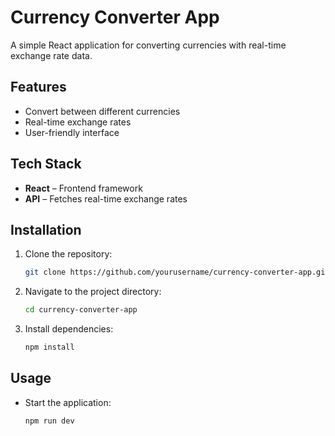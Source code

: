 # Currency Converter App

A simple React application for converting currencies with real-time exchange rate data.

## Features

- Convert between different currencies
- Real-time exchange rates
- User-friendly interface

## Tech Stack

- **React** – Frontend framework
- **API** – Fetches real-time exchange rates

## Installation

1. Clone the repository:

   ```bash
   git clone https://github.com/yourusername/currency-converter-app.git

   ```

2. Navigate to the project directory:

   ```bash
   cd currency-converter-app

   ```

3. Install dependencies:
   ```bash
   npm install
   ```

## Usage

- Start the application:

  ```bash
  npm run dev
  ```
